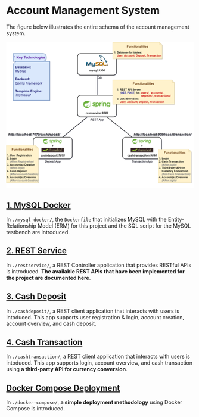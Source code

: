 # Account Management System

The figure below illustrates the entire schema of the account management system.

![AMS](./images/account-management-schema.png)

## [1. MySQL Docker](https://github.com/junh-ki/account-management/tree/main/mysql-docker)

In `./mysql-docker/`, the `Dockerfile` that initializes MySQL with the Entity-Relationship Model (ERM) for this project and the SQL script for the MySQL testbench are introduced.

## [2. REST Service](https://github.com/junh-ki/account-management/tree/main/restservice)

In `./restservice/`, a REST Controller application that provides RESTful APIs is introduced. **The available REST APIs that have been implemented for the project are documented here**.

## [3. Cash Deposit](https://github.com/junh-ki/account-management/tree/main/cashdeposit)

In `./cashdeposit/`, a REST client application that interacts with users is intoduced. This app supports user registration & login, account creation, account overview, and cash deposit.

## [4. Cash Transaction](https://github.com/junh-ki/account-management/tree/main/cashtransaction)

In `./cashtransaction/`, a REST client application that interacts with users is intoduced. This app supports login, account overview, and cash transaction using **a third-party API for currency conversion**.

## [Docker Compose Deployment](https://github.com/junh-ki/account-management/tree/main/docker-compose)

In `./docker-compose/`, **a simple deployment methodology** using Docker Compose is introduced.
